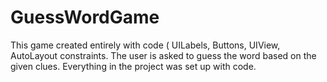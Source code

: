 # GuessWordGame


This game created entirely with code ( UILabels, Buttons, UIView, AutoLayout constraints.
The user is asked to guess the word based on the given clues. Everything in the project was set up with code.
